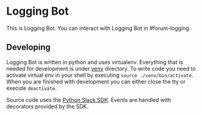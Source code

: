 # Logging Bot

This is Logging Bot. You can interact with Logging Bot in #forum-logging.

## Developing

Logging Bot is written in python and uses virtualenv. Everything that is needed
for development is under [venv](venv) directory. To write code you need to
activate virtual env in your shell by executing `source ./venv/bin/activate`.
When you are finished with development you can either close the tty or execute
`deactivate`.

Source code uses the [Python Slack SDK](https://github.com/slackapi/python-slack-sdk/). Events are handled with decorators provided
by the SDK.

